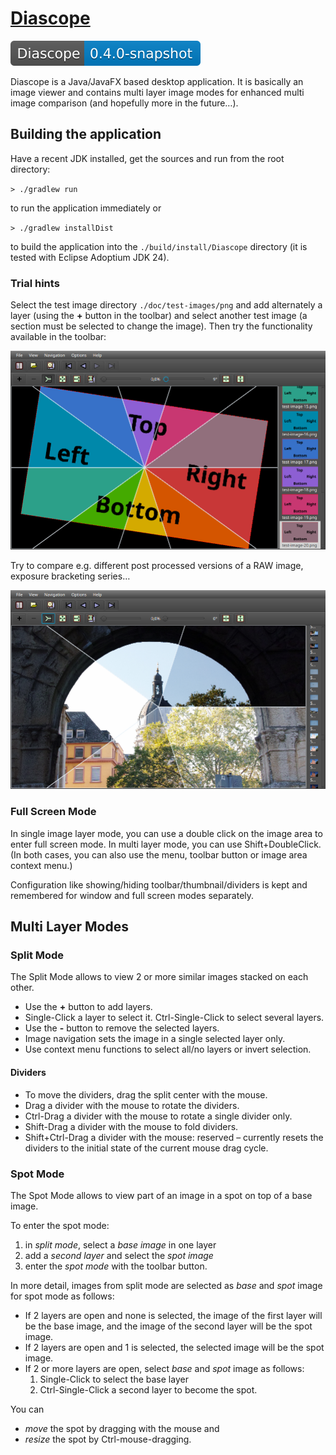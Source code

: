 # [Diascope](https://github.com/berndmichaely/diascope)

![version](doc/shields/version.svg "version")

Diascope is a Java/JavaFX based desktop application. It is basically an image viewer and contains multi layer image modes for enhanced multi image comparison (and hopefully more in the future…).

## Building the application

Have a recent JDK installed, get the sources and run from the root directory:

`> ./gradlew run`

to run the application immediately or

`> ./gradlew installDist`

to build the application into the `./build/install/Diascope` directory (it is tested with Eclipse Adoptium JDK 24).

### Trial hints

Select the test image directory `./doc/test-images/png` and add alternately a layer (using the **+** button in the toolbar) and select another test image (a section must be selected to change the image). Then try the functionality available in the toolbar:

![Screenshot 2](doc/screenshots/Screenshot_01.png "Screenshot 1")

Try to compare e.g. different post processed versions of a RAW image, exposure bracketing series…

![Screenshot 2](doc/screenshots/Screenshot_02.png "Screenshot 2")

### Full Screen Mode

In single image layer mode, you can use a double click on the image area to enter full screen mode. In multi layer mode, you can use Shift+DoubleClick. (In both cases, you can also use the menu, toolbar button or image area context menu.)

Configuration like showing/hiding toolbar/thumbnail/dividers is kept and remembered for window and full screen modes separately.

## Multi Layer Modes

### Split Mode

The Split Mode allows to view 2 or more similar images stacked on each other.

  * Use the **+** button to add layers.
  * Single-Click a layer to select it. Ctrl-Single-Click to select several layers.
  * Use the **-** button to remove the selected layers.
  * Image navigation sets the image in a single selected layer only.
  * Use context menu functions to select all/no layers or invert selection.

#### Dividers

  * To move the dividers, drag the split center with the mouse.
  * Drag a divider with the mouse to rotate the dividers.
  * Ctrl-Drag a divider with the mouse to rotate a single divider only.
  * Shift-Drag a divider with the mouse to fold dividers.
  * Shift+Ctrl-Drag a divider with the mouse: reserved – currently resets the dividers to the initial state of the current mouse drag cycle.

### Spot Mode

The Spot Mode allows to view part of an image in a spot on top of a base image.

To enter the spot mode:

  1. in *split mode*, select a *base image* in one layer
  2. add a *second layer* and select the *spot image*
  3. enter the *spot mode* with the toolbar button.

In more detail, images from split mode are selected as *base* and *spot* image for spot mode as follows:

  * If 2 layers are open and none is selected, the image of the first layer will be the base image, and the image of the second layer will be the spot image.
  * If 2 layers are open and 1 is selected, the selected image will be the spot image.
  * If 2 or more layers are open, select *base* and *spot* image as follows:
    1. Single-Click to select the base layer
    2. Ctrl-Single-Click a second layer to become the spot.

You can

  * *move* the spot by dragging with the mouse and
  * *resize* the spot by Ctrl-mouse-dragging.
